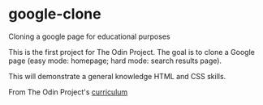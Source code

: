 # google-clone
Cloning a google page for educational purposes

This is the first project for The Odin Project.
The goal is to clone a Google page (easy mode: homepage; hard mode: search results page).

This will demonstrate a general knowledge HTML and CSS skills.

From The Odin Project's [curriculum](http://www.theodinproject.com/web-development-101/html-css)
